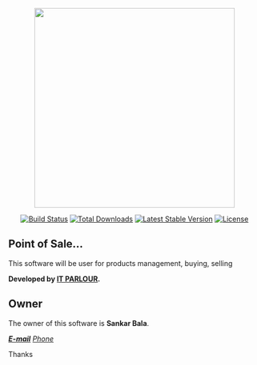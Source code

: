 <p align="center"><img src="https://encrypted-tbn0.gstatic.com/images?q=tbn%3AANd9GcR_N_6MmQnCStUgML7VW7J7nFbQgToYxVT-K_G78qWn8x4HocIQ" width="400"></p>

<p align="center">
<a href="https://travis-ci.org/laravel/framework"><img src="https://travis-ci.org/laravel/framework.svg" alt="Build Status"></a>
<a href="https://packagist.org/packages/laravel/framework"><img src="https://poser.pugx.org/laravel/framework/d/total.svg" alt="Total Downloads"></a>
<a href="https://packagist.org/packages/laravel/framework"><img src="https://poser.pugx.org/laravel/framework/v/stable.svg" alt="Latest Stable Version"></a>
<a href="https://packagist.org/packages/laravel/framework"><img src="https://poser.pugx.org/laravel/framework/license.svg" alt="License"></a>
</p>

## Point of Sale...

This software will be user for products management, buying, selling

**Developed by [IT PARLOUR](https://itparlour.com/).**



## Owner

The owner of this software is **Sankar Bala**.

 ***[E-mail](sankarbala232@gmail.com)***
 *[Phone](tel://01742725606)*


Thanks
